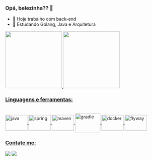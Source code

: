 ### Opá, belezinha?? 👋

- 🔭 Hoje trabalho com back-end
- 🌱 Estudando Golang, Java e Arquitetura 

<div>
  <a href="https://beacons.ai/esiquielNeto">
  <img height="180em" src="https://github-readme-stats.vercel.app/api?username=esiquielNeto&show_icons=true&theme=dark&include_all_commits=true&count_private=true"/>
  <img height="180em" src="https://github-readme-stats.vercel.app/api/top-langs/?username=esiquielNeto&layout=compact&langs_count=16&theme=dark"/>
</div>

### Linguagens e ferramentas:  
  
<div style="display: inline_block"><br>
  <img align="center" alt="java" height="50" width="70" src="https://cdn.jsdelivr.net/gh/devicons/devicon/icons/java/java-original-wordmark.svg" />
  <img align="center" alt="spring" height="50" width="70" src="https://cdn.jsdelivr.net/gh/devicons/devicon/icons/spring/spring-original-wordmark.svg" />
  <img align="center" alt="maven" height="50" width="70" src="https://cdn.jsdelivr.net/gh/devicons/devicon/icons/apache/apache-original.svg" />
  <img align="center" alt="gradle" height="60" width="80" src="https://cdn.jsdelivr.net/gh/devicons/devicon/icons/gradle/gradle-plain-wordmark.svg" />
  <img align="center" alt="docker" height="50" width="70" src="https://cdn.jsdelivr.net/gh/devicons/devicon/icons/docker/docker-original-wordmark.svg" />
  <img align="center" alt="flyway" height="50" width="70" src="https://upload.wikimedia.org/wikipedia/commons/e/e1/Flyway_logo.svg" />
</div>
  
### Contate me:
  
<div>
  <a href = "mailto:ziki.neto@gmail.com"><img src="https://img.shields.io/badge/Gmail-D14836?style=for-the-badge&logo=gmail&logoColor=white" target="_blank"></a>
  <a href="https://www.linkedin.com/in/esiquielneto/" target="_blank"><img src="https://img.shields.io/badge/-LinkedIn-%230077B5?style=for-the-badge&logo=linkedin&logoColor=white" target="_blank"></a>   
</div>
